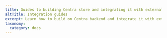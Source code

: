 ```yaml
---
title: Guides to building Centra store and integrating it with external services
altTitle: Integration guides
excerpt: Learn how to build on Centra backend and integrate it with external systems and services
taxonomy:
  category: docs
---
```


